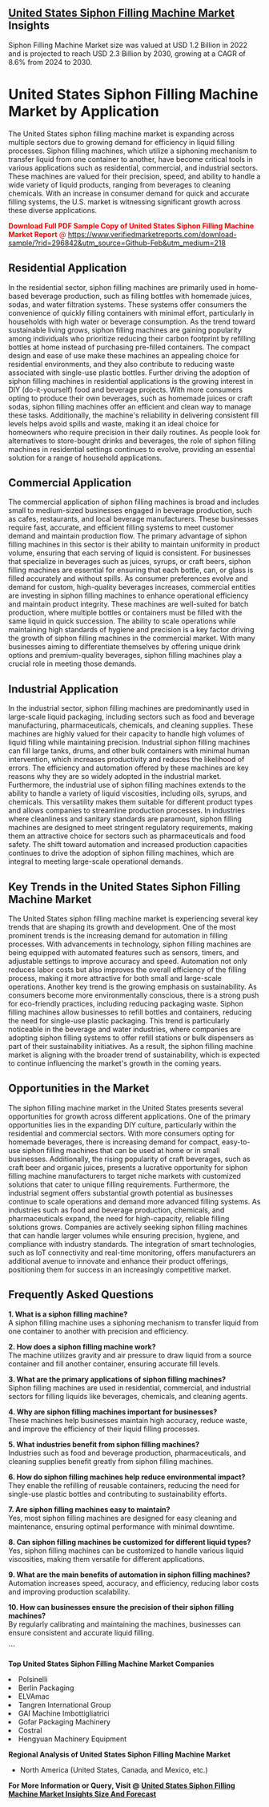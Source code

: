 <h2><a href="https://www.verifiedmarketreports.com/download-sample/?rid=296842&amp;utm_source=Github-Feb&amp;utm_medium=218" target="_blank">United States Siphon Filling Machine Market</a> Insights</h2><p>Siphon Filling Machine Market size was valued at USD 1.2 Billion in 2022 and is projected to reach USD 2.3 Billion by 2030, growing at a CAGR of 8.6% from 2024 to 2030.</p><p> <h1>United States Siphon Filling Machine Market by Application</h1> <p>The United States siphon filling machine market is expanding across multiple sectors due to growing demand for efficiency in liquid filling processes. Siphon filling machines, which utilize a siphoning mechanism to transfer liquid from one container to another, have become critical tools in various applications such as residential, commercial, and industrial sectors. These machines are valued for their precision, speed, and ability to handle a wide variety of liquid products, ranging from beverages to cleaning chemicals. With an increase in consumer demand for quick and accurate filling systems, the U.S. market is witnessing significant growth across these diverse applications. <p><span class=""><span style="color: #ff0000;"><strong>Download Full PDF Sample Copy of United States Siphon Filling Machine Market Report</strong> @ </span><a href="https://www.verifiedmarketreports.com/download-sample/?rid=296842&amp;utm_source=Github-Feb&amp;utm_medium=218" target="_blank">https://www.verifiedmarketreports.com/download-sample/?rid=296842&amp;utm_source=Github-Feb&amp;utm_medium=218</a></span></p></p> <h2>Residential Application</h2> <p>In the residential sector, siphon filling machines are primarily used in home-based beverage production, such as filling bottles with homemade juices, sodas, and water filtration systems. These systems offer consumers the convenience of quickly filling containers with minimal effort, particularly in households with high water or beverage consumption. As the trend toward sustainable living grows, siphon filling machines are gaining popularity among individuals who prioritize reducing their carbon footprint by refilling bottles at home instead of purchasing pre-filled containers. The compact design and ease of use make these machines an appealing choice for residential environments, and they also contribute to reducing waste associated with single-use plastic bottles. Further driving the adoption of siphon filling machines in residential applications is the growing interest in DIY (do-it-yourself) food and beverage projects. With more consumers opting to produce their own beverages, such as homemade juices or craft sodas, siphon filling machines offer an efficient and clean way to manage these tasks. Additionally, the machine's reliability in delivering consistent fill levels helps avoid spills and waste, making it an ideal choice for homeowners who require precision in their daily routines. As people look for alternatives to store-bought drinks and beverages, the role of siphon filling machines in residential settings continues to evolve, providing an essential solution for a range of household applications.</p> <h2>Commercial Application</h2> <p>The commercial application of siphon filling machines is broad and includes small to medium-sized businesses engaged in beverage production, such as cafes, restaurants, and local beverage manufacturers. These businesses require fast, accurate, and efficient filling systems to meet customer demand and maintain production flow. The primary advantage of siphon filling machines in this sector is their ability to maintain uniformity in product volume, ensuring that each serving of liquid is consistent. For businesses that specialize in beverages such as juices, syrups, or craft beers, siphon filling machines are essential for ensuring that each bottle, can, or glass is filled accurately and without spills. As consumer preferences evolve and demand for custom, high-quality beverages increases, commercial entities are investing in siphon filling machines to enhance operational efficiency and maintain product integrity. These machines are well-suited for batch production, where multiple bottles or containers must be filled with the same liquid in quick succession. The ability to scale operations while maintaining high standards of hygiene and precision is a key factor driving the growth of siphon filling machines in the commercial market. With many businesses aiming to differentiate themselves by offering unique drink options and premium-quality beverages, siphon filling machines play a crucial role in meeting those demands.</p> <h2>Industrial Application</h2> <p>In the industrial sector, siphon filling machines are predominantly used in large-scale liquid packaging, including sectors such as food and beverage manufacturing, pharmaceuticals, chemicals, and cleaning supplies. These machines are highly valued for their capacity to handle high volumes of liquid filling while maintaining precision. Industrial siphon filling machines can fill large tanks, drums, and other bulk containers with minimal human intervention, which increases productivity and reduces the likelihood of errors. The efficiency and automation offered by these machines are key reasons why they are so widely adopted in the industrial market. Furthermore, the industrial use of siphon filling machines extends to the ability to handle a variety of liquid viscosities, including oils, syrups, and chemicals. This versatility makes them suitable for different product types and allows companies to streamline production processes. In industries where cleanliness and sanitary standards are paramount, siphon filling machines are designed to meet stringent regulatory requirements, making them an attractive choice for sectors such as pharmaceuticals and food safety. The shift toward automation and increased production capacities continues to drive the adoption of siphon filling machines, which are integral to meeting large-scale operational demands.</p> <h2>Key Trends in the United States Siphon Filling Machine Market</h2> <p>The United States siphon filling machine market is experiencing several key trends that are shaping its growth and development. One of the most prominent trends is the increasing demand for automation in filling processes. With advancements in technology, siphon filling machines are being equipped with automated features such as sensors, timers, and adjustable settings to improve accuracy and speed. Automation not only reduces labor costs but also improves the overall efficiency of the filling process, making it more attractive for both small and large-scale operations. Another key trend is the growing emphasis on sustainability. As consumers become more environmentally conscious, there is a strong push for eco-friendly practices, including reducing packaging waste. Siphon filling machines allow businesses to refill bottles and containers, reducing the need for single-use plastic packaging. This trend is particularly noticeable in the beverage and water industries, where companies are adopting siphon filling systems to offer refill stations or bulk dispensers as part of their sustainability initiatives. As a result, the siphon filling machine market is aligning with the broader trend of sustainability, which is expected to continue influencing the market's growth in the coming years.</p> <h2>Opportunities in the Market</h2> <p>The siphon filling machine market in the United States presents several opportunities for growth across different applications. One of the primary opportunities lies in the expanding DIY culture, particularly within the residential and commercial sectors. With more consumers opting for homemade beverages, there is increasing demand for compact, easy-to-use siphon filling machines that can be used at home or in small businesses. Additionally, the rising popularity of craft beverages, such as craft beer and organic juices, presents a lucrative opportunity for siphon filling machine manufacturers to target niche markets with customized solutions that cater to unique filling requirements. Furthermore, the industrial segment offers substantial growth potential as businesses continue to scale operations and demand more advanced filling systems. As industries such as food and beverage production, chemicals, and pharmaceuticals expand, the need for high-capacity, reliable filling solutions grows. Companies are actively seeking siphon filling machines that can handle larger volumes while ensuring precision, hygiene, and compliance with industry standards. The integration of smart technologies, such as IoT connectivity and real-time monitoring, offers manufacturers an additional avenue to innovate and enhance their product offerings, positioning them for success in an increasingly competitive market.</p> <h2>Frequently Asked Questions</h2> <p><b>1. What is a siphon filling machine?</b><br> A siphon filling machine uses a siphoning mechanism to transfer liquid from one container to another with precision and efficiency.</p> <p><b>2. How does a siphon filling machine work?</b><br> The machine utilizes gravity and air pressure to draw liquid from a source container and fill another container, ensuring accurate fill levels.</p> <p><b>3. What are the primary applications of siphon filling machines?</b><br> Siphon filling machines are used in residential, commercial, and industrial sectors for filling liquids like beverages, chemicals, and cleaning agents.</p> <p><b>4. Why are siphon filling machines important for businesses?</b><br> These machines help businesses maintain high accuracy, reduce waste, and improve the efficiency of their liquid filling processes.</p> <p><b>5. What industries benefit from siphon filling machines?</b><br> Industries such as food and beverage production, pharmaceuticals, and cleaning supplies benefit greatly from siphon filling machines.</p> <p><b>6. How do siphon filling machines help reduce environmental impact?</b><br> They enable the refilling of reusable containers, reducing the need for single-use plastic bottles and contributing to sustainability efforts.</p> <p><b>7. Are siphon filling machines easy to maintain?</b><br> Yes, most siphon filling machines are designed for easy cleaning and maintenance, ensuring optimal performance with minimal downtime.</p> <p><b>8. Can siphon filling machines be customized for different liquid types?</b><br> Yes, siphon filling machines can be customized to handle various liquid viscosities, making them versatile for different applications.</p> <p><b>9. What are the main benefits of automation in siphon filling machines?</b><br> Automation increases speed, accuracy, and efficiency, reducing labor costs and improving production scalability.</p> <p><b>10. How can businesses ensure the precision of their siphon filling machines?</b><br> By regularly calibrating and maintaining the machines, businesses can ensure consistent and accurate liquid filling.</p> ```</p><p><strong>Top United States Siphon Filling Machine Market Companies</strong></p><div data-test-id=""><p><li>Polsinelli</li><li> Berlin Packaging</li><li> ELVAmac</li><li> Tangren International Group</li><li> GAI Machine Imbottigliatrici</li><li> Gofar Packaging Machinery</li><li> Costral</li><li> Hengyuan Machinery Equipment</li></p><div><strong>Regional Analysis of&nbsp;United States Siphon Filling Machine Market</strong></div><ul><li dir="ltr"><p dir="ltr">North America&nbsp;(United States, Canada, and Mexico, etc.)</p></li></ul><p><strong>For More Information or Query, Visit @&nbsp;</strong><strong><a href="https://www.verifiedmarketreports.com/product/siphon-filling-machine-market/?utm_source=Github-Feb&amp;utm_medium=218" target="_blank">United States Siphon Filling Machine Market Insights Size And Forecast</a></strong></p></div>
